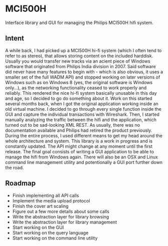 # MCI500H
Interface library and GUI for managing the Philips MCI500H hifi system.

## Intent
A while back, I had picked up a MCI500H hi-fi system (which I often tend to refer to as stereo), that allows storing content on the included harddisk.
Usually you would transfer new tracks via an acient piece of Windows software that originated from Philips India division in 2007.
Said software did never have many features to begin with - which is also obvious, it uses a smaller set of the full WADM API) and stopped working on later versions of Windows such as on Windows 8 (yes, the original software is Windows only...), as the networking functionality ceased to work properly and reliably.
This rendered the nice hi-fi system basically unusable in this day and age, so I decided to go do something about it.
Work on this started several months back, when I got the original application working inside an old virtual machine.
I decided to go through every single function inside the GUI and capture the individual transactions with Wireshark.
Then, I started manually analyzing the traffic between the hifi and the application, which turned out to be sad-looking XML REST.
As usually, there was no documentation available and Philips had retired the product previously.
During the entire process, I used different means to get my head around the whole architecture and system.
This library is a work in progress and is constantly updated. The API might change at any moment until the first release.
The final goal consists of writing a GUI application to be able to manage the hifi from Windows again.
There will also be an OSX and Linux command line management utility and potentionally a GUI port further down the road.

## Roadmap
* Finish implementing all API calls
* Implement the media upload protocol
* Finish the cover art scaling
* Figure out a few more details about some calls
* Write the abstraction layer for library browsing
* Write the abstraction layer for library management
* Start working on the GUI
* Start working on the query language
* Start working on the command line utility
